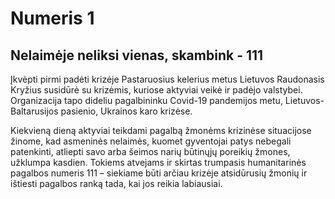 # Numeris 1

## Nelaimėje neliksi vienas, skambink - 111


Įkvėpti pirmi padėti krizėje
Pastaruosius kelerius metus Lietuvos Raudonasis Kryžius susidūrė su krizėmis, kuriose aktyviai veikė ir padėjo valstybei. Organizacija tapo dideliu pagalbininku Covid-19 pandemijos metu, Lietuvos-Baltarusijos pasienio, Ukrainos karo krizėse.

Kiekvieną dieną aktyviai teikdami pagalbą žmonėms krizinėse situacijose žinome, kad asmeninės nelaimės, kuomet gyventojai patys nebegali patenkinti, atliepti savo arba šeimos narių būtinųjų poreikių žmones, užklumpa kasdien. Tokiems atvejams ir skirtas trumpasis humanitarinės pagalbos numeris 111 – siekiame būti arčiau krizėje atsidūrusių žmonių ir ištiesti pagalbos ranką tada, kai jos reikia labiausiai.